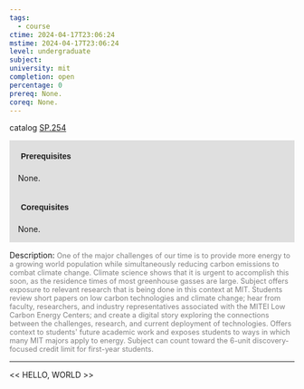 ```yaml
---
tags:
  - course
ctime: 2024-04-17T23:06:24
mstime: 2024-04-17T23:06:24
level: undergraduate
subject: 
university: mit
completion: open
percentage: 0
prereq: None.
coreq: None.
---
```


catalog [SP.254](http://student.mit.edu/catalog/mSPa.html#SP.254)

<span style="display: block; padding: 15px; background-color: rgb(100, 100, 100, 0.2);"><font id="m_prereq4222_0" style="display: block; font-family: Arial, sans-serif; font-weight: bold; padding: 5px">Prerequisites</font><br><span id="prereq4222_0">None.</span></span>
<span style="display: block; padding: 15px; background-color: rgb(100, 100, 100, 0.2);"><font id="m_coreq4222_0" style="display: block; font-family: Arial, sans-serif; font-weight: bold; padding: 5px">Corequisites</font><br><span id="coreq4222_0">None.</span></span>

<font style="">Description:</font>
<font style="color: grey; font-size: 0.8rem;">One of the major challenges of our time is to provide more energy to a growing world population while simultaneously reducing carbon emissions to combat climate change. Climate science shows that it is urgent to accomplish this soon, as the residence times of most greenhouse gasses are large. Subject offers exposure to relevant research that is being done in this context at MIT. Students review short papers on low carbon technologies and climate change; hear from faculty, researchers, and industry representatives associated with the MITEI Low Carbon Energy Centers; and create a digital story exploring the connections between the challenges, research, and current deployment of technologies. Offers context to students' future academic work and exposes students to ways in which many MIT majors apply to energy. Subject can count toward the 6-unit discovery-focused credit limit for first-year students.</font>



---

<< HELLO, WORLD >>
